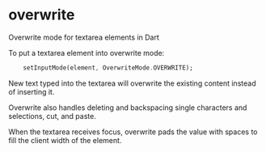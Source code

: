 overwrite
=========

Overwrite mode for textarea elements in Dart

To put a textarea element into overwrite mode:

```dart
    setInputMode(element, OverwriteMode.OVERWRITE);
```

New text typed into the textarea will overwrite the existing content instead of inserting it.

Overwrite also handles deleting and backspacing single characters and selections, cut, and paste.

When the textarea receives focus, overwrite pads the value with spaces to fill the client width of the element.
